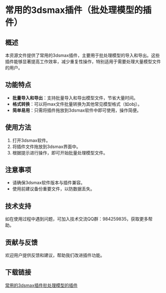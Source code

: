 # 常用的3dsmax插件（批处理模型的插件）

## 概述
本资源文件提供了常用的3dsmax插件，主要用于批处理模型的导入和导出。这些插件能够显著提高工作效率，减少重复性操作，特别适用于需要处理大量模型文件的用户。

## 功能特点
- **批量导入和导出**：支持批量导入和导出模型文件，节省大量时间。
- **格式转换**：可以将max文件批量转换为其他常见模型格式（如obj）。
- **简单易用**：只需将插件拖放到3dsmax软件中即可使用，操作简便。

## 使用方法
1. 打开3dsmax软件。
2. 将插件文件拖放到3dsmax界面中。
3. 根据提示进行操作，即可开始批量处理模型文件。

## 注意事项
- 请确保3dsmax软件版本与插件兼容。
- 使用前建议备份重要文件，以防数据丢失。

## 技术支持
如在使用过程中遇到问题，可加入技术交流QQ群：984259835，获取更多帮助。

## 贡献与反馈
欢迎用户提供反馈和建议，帮助我们改进插件功能。

## 下载链接

[常用的3dsmax插件批处理模型的插件](https://pan.quark.cn/s/527d5ea8659e)